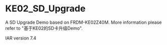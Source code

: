 # KE02_SD_Upgrade
A SD Upgrade Demo based on FRDM-KE02Z40M. More information please refer to "基于KE02的SD卡升级Demo".

IAR version
7.4
